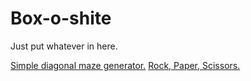 # Box-o-shite
Just put whatever in here.

[Simple diagonal maze generator.](https://magnusjmj.github.io/Box-o-shite/mazegenerator)
[Rock, Paper, Scissors.](https://magnusjmj.github.io/Box-o-shite/rockpaperscissors)
